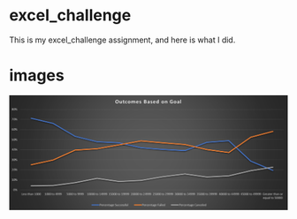 # excel_challenge

This is my excel_challenge assignment, and here is what I did.

# images


![Outcome graph](https://github.com/mmarange/excel_challenge/blob/master/Case_1/Outcomes%20Based%20on%20Goal.png?raw=true)